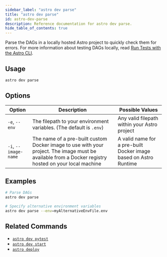 ```yaml
---
sidebar_label: "astro dev parse"
title: "astro dev parse"
id: astro-dev-parse
description: Reference documentation for astro dev parse.
hide_table_of_contents: true
---
```


Parse the DAGs in a locally hosted Astro project to quickly check them for errors. For more information about testing DAGs locally, read [Run Tests with the Astro CLI](test-and-troubleshoot-locally.md#run-tests-with-the-astro-cli).

## Usage

```bash
astro dev parse
```

## Options

| Option               | Description                                                                                                                                           | Possible Values                                                  |
| -------------------- | ----------------------------------------------------------------------------------------------------------------------------------------------------- | ---------------------------------------------------------------- |
| `-e`, `--env`        | The filepath to your environment variables. (The default is `.env`)                                                                                   | Any valid filepath within your Astro project                     |
| `-i`, `--image-name` | The name of a pre-built custom Docker image to use with your project. The image must be available from a Docker registry hosted on your local machine | A valid name for a pre-built Docker image based on Astro Runtime |

## Examples

```bash
# Parse DAGs
astro dev parse

# Specify alternative environment variables
astro dev parse --env=myAlternativeEnvFile.env
```

## Related Commands

- [`astro dev pytest`](cli/astro-dev-pytest.md)
- [`astro dev start`](cli/astro-dev-start.md)
- [`astro deploy`](cli/astro-deploy.md)
